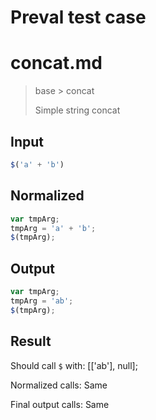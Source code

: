 # Preval test case

# concat.md

> base > concat
>
> Simple string concat

## Input

`````js filename=intro
$('a' + 'b')
`````

## Normalized

`````js filename=intro
var tmpArg;
tmpArg = 'a' + 'b';
$(tmpArg);
`````

## Output

`````js filename=intro
var tmpArg;
tmpArg = 'ab';
$(tmpArg);
`````

## Result

Should call `$` with:
[['ab'], null];

Normalized calls: Same

Final output calls: Same
